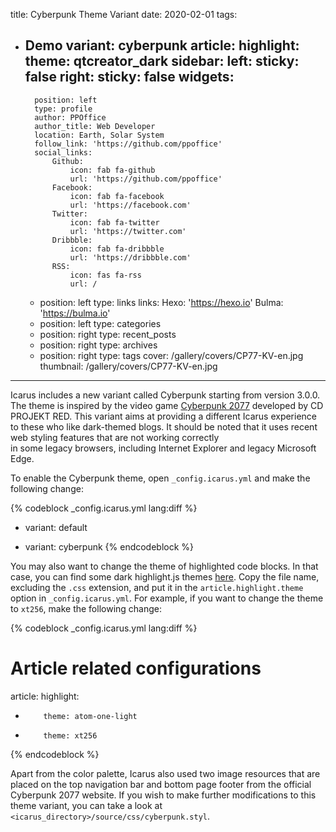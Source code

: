 title: Cyberpunk Theme Variant
date: 2020-02-01
tags:
- Demo
variant: cyberpunk
article:
    highlight:
        theme: qtcreator_dark
sidebar:
    left:
        sticky: false
    right:
        sticky: false
widgets:
    -
        position: left
        type: profile
        author: PPOffice
        author_title: Web Developer
        location: Earth, Solar System
        follow_link: 'https://github.com/ppoffice'
        social_links:
            Github:
                icon: fab fa-github
                url: 'https://github.com/ppoffice'
            Facebook:
                icon: fab fa-facebook
                url: 'https://facebook.com'
            Twitter:
                icon: fab fa-twitter
                url: 'https://twitter.com'
            Dribbble:
                icon: fab fa-dribbble
                url: 'https://dribbble.com'
            RSS:
                icon: fas fa-rss
                url: /
    -
        position: left
        type: links
        links:
            Hexo: 'https://hexo.io'
            Bulma: 'https://bulma.io'
    -
        position: left
        type: categories
    -
        position: right
        type: recent_posts
    -
        position: right
        type: archives
    -
        position: right
        type: tags
cover: /gallery/covers/CP77-KV-en.jpg
thumbnail: /gallery/covers/CP77-KV-en.jpg
---

Icarus includes a new variant called Cyberpunk starting from version 3.0.0.
The theme is inspired by the video game [Cyberpunk 2077](https://www.cyberpunk.net/us/en/) 
developed by CD PROJEKT RED.
This variant aims at providing a different Icarus experience to these who like dark-themed
blogs.
It should be noted that it uses recent web styling features that are not working correctly  
in some legacy browsers, including Internet Explorer and legacy Microsoft Edge.

<!-- more -->

To enable the Cyberpunk theme, open `_config.icarus.yml` and make the following change:

{% codeblock _config.icarus.yml lang:diff %}
- variant: default
+ variant: cyberpunk
{% endcodeblock %}

You may also want to change the theme of highlighted code blocks.
In that case, you can find some dark highlight.js themes 
[here](https://github.com/highlightjs/highlight.js/tree/master/src/styles).
Copy the file name, excluding the `.css` extension, and put it in the `article.highlight.theme`
option in `_config.icarus.yml`.
For example, if you want to change the theme to `xt256`, make the following change:

{% codeblock _config.icarus.yml lang:diff %}
# Article related configurations
article:
    highlight:
-         theme: atom-one-light
+         theme: xt256
{% endcodeblock %}

Apart from the color palette, Icarus also used two image resources that are placed on the top 
navigation bar and bottom page footer from the official Cyberpunk 2077 website.
If you wish to make further modifications to this theme variant, you can take a look at
`<icarus_directory>/source/css/cyberpunk.styl`.
